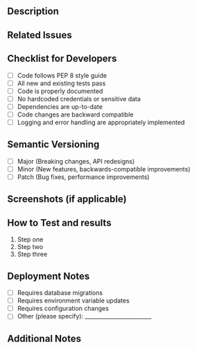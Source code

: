 ## Description
<!-- Provide a short description of your changes -->

## Related Issues
<!-- Link to any related issues (e.g. Fixes #123, Closes #456) -->

## Checklist for Developers
- [ ] Code follows PEP 8 style guide
- [ ] All new and existing tests pass
- [ ] Code is properly documented
- [ ] No hardcoded credentials or sensitive data
- [ ] Dependencies are up-to-date
- [ ] Code changes are backward compatible
- [ ] Logging and error handling are appropriately implemented

## Semantic Versioning
<!-- Select the type of version change -->
- [ ] Major (Breaking changes, API redesigns)
- [ ] Minor (New features, backwards-compatible improvements)
- [ ] Patch (Bug fixes, performance improvements)

## Screenshots (if applicable)
<!-- Attach screenshots or GIFs to showcase the changes -->

## How to Test and results
<!-- Provide steps to test your changes -->

1. Step one
2. Step two
3. Step three

## Deployment Notes
<!-- Provide any additional information needed for deployment -->
- [ ] Requires database migrations
- [ ] Requires environment variable updates
- [ ] Requires configuration changes
- [ ] Other (please specify): ________________________

## Additional Notes
<!-- Add any other context or information that reviewers might find useful -->
